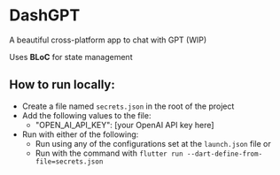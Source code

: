 # DashGPT
A beautiful cross-platform app to chat with GPT (WIP)

Uses **BLoC** for state management 

## How to run locally:

* Create a file named ```secrets.json``` in the root of the project
* Add the following values to the file:
    * "OPEN_AI_API_KEY": [your OpenAI API key here]
* Run with either of the following:
    * Run using any of the configurations set at the ```launch.json``` file or 
    * Run with the command with ```flutter run --dart-define-from-file=secrets.json```

